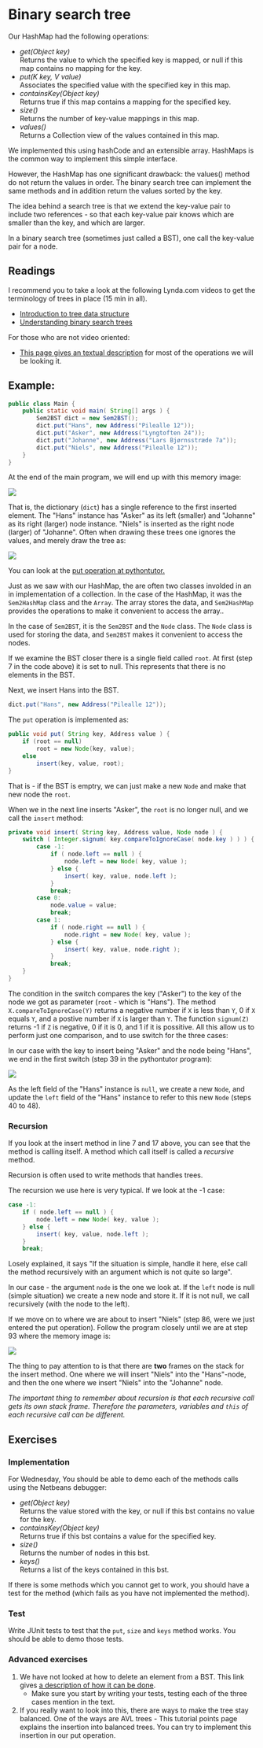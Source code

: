 # Binary search tree
Our HashMap had the following operations:

- *get(Object key)* <br>
Returns the value to which the specified key is mapped, or null if this map contains no mapping for the key.
- *put(K key, V value)* <br>
Associates the specified value with the specified key in this map.
- *containsKey(Object key)*<br>
Returns true if this map contains a mapping for the specified key.
- *size()*<br>
Returns the number of key-value mappings in this map.
- *values()*<br>
Returns a Collection view of the values contained in this map.

We implemented this using hashCode and an extensible array. HashMaps is the common way to implement this simple interface.

However, the HashMap has one significant drawback: the values() method do not return the values in order. The binary search tree can implement the same methods and in addition return the values sorted by the key.

The idea behind a search tree is that we extend the key-value pair to include two references - so that each key-value pair knows which are smaller than the key, and which are larger.

In a binary search tree (sometimes just called a BST), one call the key-value pair for a node.

## Readings

I recommend you to take a look at the following Lynda.com videos to get the terminology of trees in place (15 min in all).

- [Introduction to tree data structure](https://www.lynda.com/Developer-Programming-Foundations-tutorials/Introduction-tree-data-structures/149042/177132-4.html)
- [Understanding binary search trees](https://www.lynda.com/Developer-Programming-Foundations-tutorials/Understanding-binary-search-trees-BST/149042/177133-4.html)

For those who are not video oriented:

- [This page gives an textual description](http://www.algolist.net/Data_structures/Binary_search_tree) for most of the operations we will be looking it.

## Example:

```java
public class Main {
    public static void main( String[] args ) {
        Sem2BST dict = new Sem2BST();
        dict.put("Hans", new Address("Pilealle 12"));
        dict.put("Asker", new Address("Lyngtoften 24"));
        dict.put("Johanne", new Address("Lars Bjørnsstræde 7a"));
        dict.put("Niels", new Address("Pilealle 12"));
    }
}
```

At the end of the main program, we will end up with this memory image:

![](img/BST01.png)

That is, the dictionary (`dict`) has a single reference to the first inserted element. The "Hans" instance has "Asker" as its left (smaller) and "Johanne" as its right (larger) node instance. "Niels" is inserted as the right node (larger) of "Johanne". Often when drawing these trees one ignores the values, and merely draw the tree as:

![](img/BST02.png)

You can look at the [put operation at pythontutor.](http://www.pythontutor.com/java.html#code=public%20class%20Main%20%7B%0A%20%20%20%20public%20static%20void%20main%28%20String%5B%5D%20args%20%29%20%7B%0A%20%20%20%20%20%20%20%20Sem2BST%20dict%20%3D%20new%20Sem2BST%28%29%3B%0A%20%20%20%20%20%20%20%20dict.put%28%22Hans%22,%20new%20Address%28%22Pilealle%2012%22%29%29%3B%0A%20%20%20%20%20%20%20%20dict.put%28%22Asker%22,%20new%20Address%28%22Lyngtoften%2024%22%29%29%3B%0A%20%20%20%20%20%20%20%20dict.put%28%22Johanne%22,%20new%20Address%28%22Lars%20Bj%C3%B8rnsstr%C3%A6de%207a%22%29%29%3B%0A%20%20%20%20%20%20%20%20dict.put%28%22Niels%22,%20new%20Address%28%22Pilealle%2012%22%29%29%3B%0A%20%20%20%20%7D%0A%7D%0Aclass%20Address%20%7B%0A%20%20String%20street%3B%0A%20%20Address%28String%20st%29%7B%0A%20%20%20%20street%20%3D%20st%3B%0A%20%20%7D%0A%7D%0Aclass%20Node%20%7B%0A%20%20%20%20String%20key%3B%0A%20%20%20%20Address%20value%3B%0A%20%20%20%20Node%20left%3B%0A%20%20%20%20Node%20right%3B%0A%0A%20%20%20%20Node%28%20String%20key,%20Address%20value%20%29%20%7B%0A%20%20%20%20%20%20this.key%20%3D%20key%3B%0A%20%20%20%20%20%20this.value%20%3D%20value%3B%0A%20%20%20%20%7D%0A%7D%0A%0Aclass%20Sem2BST%20%7B%0A%0A%20%20%20%20Node%20root%3B%0A%0A%20%20%20%20public%20boolean%20containsKey%28%20String%20key%20%29%20%7B%0A%20%20%20%20%20%20%20%20throw%20new%20UnsupportedOperationException%28%20%22Not%20supported%20yet.%22%20%29%3B%20//To%20change%20body%20of%20generated%20methods,%20choose%20Tools%20%7C%20Templates.%0A%20%20%20%20%7D%0A%0A%20%20%20%20public%20Address%20get%28%20String%20key%20%29%20%7B%0A%20%20%20%20%20%20%20%20throw%20new%20UnsupportedOperationException%28%20%22Not%20supported%20yet.%22%20%29%3B%20//To%20change%20body%20of%20generated%20methods,%20choose%20Tools%20%7C%20Templates.%0A%20%20%20%20%7D%0A%0A%20%20%20%20public%20void%20put%28%20String%20key,%20Address%20value%20%29%20%7B%0A%20%20%20%20%20%20%20%20if%20%28root%20%3D%3D%20null%29%0A%20%20%20%20%20%20%20%20%20%20%20%20root%20%3D%20new%20Node%28key,%20value%29%3B%0A%20%20%20%20%20%20%20%20else%0A%20%20%20%20%20%20%20%20%20%20%20%20insert%28key,%20value,%20root%29%3B%0A%20%20%20%20%7D%0A%0A%20%20%20%20public%20int%20size%28%29%20%7B%0A%20%20%20%20%20%20%20%20throw%20new%20UnsupportedOperationException%28%20%22Not%20supported%20yet.%22%20%29%3B%20//To%20change%20body%20of%20generated%20methods,%20choose%20Tools%20%7C%20Templates.%0A%20%20%20%20%7D%0A%0A%20%20%20%20private%20void%20insert%28%20String%20key,%20Address%20value,%20Node%20node%20%29%20%7B%0A%20%20%20%20%20%20%20%20switch%20%28%20Integer.signum%28%20key.compareToIgnoreCase%28%20node.key%20%29%20%29%20%29%20%7B%0A%20%20%20%20%20%20%20%20%20%20%20%20case%20-1%3A%0A%20%20%20%20%20%20%20%20%20%20%20%20%20%20%20%20if%20%28%20node.left%20%3D%3D%20null%20%29%20%7B%0A%20%20%20%20%20%20%20%20%20%20%20%20%20%20%20%20%20%20%20%20node.left%20%3D%20new%20Node%28%20key,%20value%20%29%3B%0A%20%20%20%20%20%20%20%20%20%20%20%20%20%20%20%20%7D%20else%20%7B%0A%20%20%20%20%20%20%20%20%20%20%20%20%20%20%20%20%20%20%20%20insert%28%20key,%20value,%20node.left%20%29%3B%0A%20%20%20%20%20%20%20%20%20%20%20%20%20%20%20%20%7D%0A%20%20%20%20%20%20%20%20%20%20%20%20%20%20%20%20break%3B%0A%20%20%20%20%20%20%20%20%20%20%20%20case%200%3A%0A%20%20%20%20%20%20%20%20%20%20%20%20%20%20%20%20node.value%20%3D%20value%3B%0A%20%20%20%20%20%20%20%20%20%20%20%20%20%20%20%20break%3B%0A%20%20%20%20%20%20%20%20%20%20%20%20case%201%3A%0A%20%20%20%20%20%20%20%20%20%20%20%20%20%20%20%20if%20%28%20node.right%20%3D%3D%20null%20%29%20%7B%0A%20%20%20%20%20%20%20%20%20%20%20%20%20%20%20%20%20%20%20%20node.right%20%3D%20new%20Node%28%20key,%20value%20%29%3B%0A%20%20%20%20%20%20%20%20%20%20%20%20%20%20%20%20%7D%20else%20%7B%0A%20%20%20%20%20%20%20%20%20%20%20%20%20%20%20%20%20%20%20%20insert%28%20key,%20value,%20node.right%20%29%3B%0A%20%20%20%20%20%20%20%20%20%20%20%20%20%20%20%20%7D%0A%20%20%20%20%20%20%20%20%20%20%20%20%20%20%20%20break%3B%0A%20%20%20%20%20%20%20%20%7D%0A%20%20%20%20%7D%0A%7D%0A%0A&cumulative=false&curInstr=0&heapPrimitives=false&mode=display&origin=opt-frontend.js&py=java&rawInputLstJSON=%5B%5D&textReferences=false)

Just as we saw with our HashMap, the are often two classes involded in an in implementation of a collection. In the case of the HashMap, it was the `Sem2HashMap` class and the `Array`. The array stores the data, and  `Sem2HashMap` provides the operations to make it convenient to access the array..

In the case of `Sem2BST`, it is the `Sem2BST` and the `Node` class. The `Node` class is used for storing the data, and `Sem2BST` makes it convenient to access the nodes.

If we examine the BST closer there is a single field called `root`. At first (step 7 in the code above) it is set to null. This represents that there is no elements in the BST.

Next, we insert Hans into the BST.

```java
dict.put("Hans", new Address("Pilealle 12"));
```

The `put` operation is implemented as:

```java
public void put( String key, Address value ) {
	if (root == null)
		root = new Node(key, value);
	else
		insert(key, value, root);
}
```

That is - if the BST is emptry, we can just make a new `Node` and make that new node the `root`. 

When we in the next line inserts "Asker", the `root` is no longer null, and we call the `insert` method:

```java
private void insert( String key, Address value, Node node ) {
    switch ( Integer.signum( key.compareToIgnoreCase( node.key ) ) ) {
        case -1:
            if ( node.left == null ) {
                node.left = new Node( key, value );
            } else {
                insert( key, value, node.left );
            }
            break;
        case 0:
            node.value = value;
            break;
        case 1:
            if ( node.right == null ) {
                node.right = new Node( key, value );
            } else {
                insert( key, value, node.right );
            }
            break;
    }
}
```

The condition in the switch compares the key ("Asker") to the key of the node we got as parameter (`root` - which is "Hans"). The method `X.compareToIgnoreCase(Y)` returns a negative number if `X` is less than `Y`, 0 if `X` equals `Y`, and a postive number if `X` is larger than `Y`.
The function `signum(Z)` returns -1 if `Z` is negative, 0 if it is 0, and 1 if it is possitive. All this allow us to perform just one comparison, and to use switch for the three cases:

In our case with the key to insert being "Asker" and the node being "Hans", we end in the first switch (step 39 in the pythontutor program):

![](img/BST03.png)

As the left field of the "Hans" instance is `null`, we create a new `Node`, and update the `left` field of the "Hans" instance to refer to this new `Node` (steps 40 to 48).

### Recursion
If you look at the insert method in line 7 and 17 above, you can see that the method is calling itself. A method which call itself is called a *recursive* method. 

Recursion is often used to write methods that handles trees.

The recursion we use here is very typical. If we look at the -1 case:

```java
case -1:
    if ( node.left == null ) {
        node.left = new Node( key, value );
    } else {
        insert( key, value, node.left );
    }
    break;
```                

Losely explained, it says "If the situation is simple, handle it here, else call the method recursively with an argument which is not quite so large".

In our case - the argument `node` is the one we look at. If the `left` node is null (simple situation) we create a new node and store it. If it is not null, we call recursively (with the node to the left).

If we move on to where we are about to insert "Niels" (step 86, were we just entered the put operation). Follow the program closely until we are at step 93 where the memory image is:

![](img/BST04.png)

The thing to pay attention to is that there are **two** frames on the stack for the insert method. One where we will insert "Niels" into the "Hans"-node, and then the one where we insert "Niels" into the "Johanne" node. 

*The important thing to remember about recursion is that each recursive call gets its own stack frame. Therefore the parameters, variables and `this` of each recursive call can be different.*

## Exercises

### Implementation
For Wednesday, You should be able to demo each of the methods calls using the Netbeans debugger:

- *get(Object key)* <br>
Returns the value stored with the key, or null if this bst contains no value for the key.
- *containsKey(Object key)*<br>
Returns true if this bst contains a value for the specified key.
- *size()*<br>
Returns the number of nodes in this bst.
- *keys()*<br>
Returns a list of the keys contained in this bst.

If there is some methods which you cannot get to work, you should have a test for the method (which fails as you have not implemented the method).

### Test
Write JUnit tests to test that the `put`, `size` and `keys` method works. You should be able to demo those tests.


### Advanced exercises
1. We have not looked at how to delete an element from a BST. This link gives [a description of how it can be done](http://www.algolist.net/Data_structures/Binary_search_tree/Removal).
	- Make sure you start by writing your tests, testing each of the three cases mention in the text.
2. If you really want to look into this, there are ways to make the tree stay balanced. One of the ways are AVL trees - This tutorial points page explains the insertion into balanced trees. You can try to implement this insertion in our put operation.
